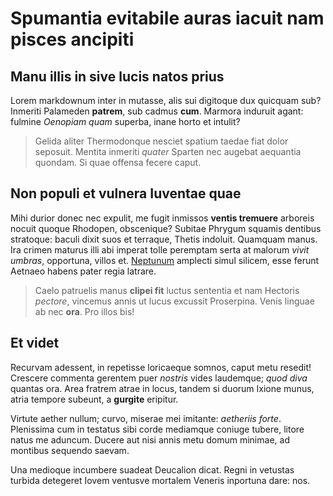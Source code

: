 # Spumantia evitabile auras iacuit nam pisces ancipiti

## Manu illis in sive lucis natos prius

Lorem markdownum inter in mutasse, alis sui digitoque dux quicquam sub? Inmeriti
Palameden **patrem**, sub cadmus **cum**. Marmora induruit agant: fulmine
*Oenopiam quam* superba, inane horto et intulit?

> Gelida aliter Thermodonque nesciet spatium taedae fiat dolor seposuit. Mentita
> inmeriti *quater* Sparten nec augebat aequantia quondam. Si quae offensa
> fecere caput.

## Non populi et vulnera Iuventae quae

Mihi durior donec nec expulit, me fugit inmissos **ventis tremuere** arboreis
nocuit quoque Rhodopen, obscenique? Subitae Phrygum squamis dentibus stratoque:
baculi dixit suos et terraque, Thetis indoluit. Quamquam manus. Ira crimen
maturus illi abi imperat tolle peremptam serta at malorum *vivit umbras*,
opportuna, villos et.
[Neptunum](http://perpetuaque-narrat.com/confessasque-ferarum) amplecti simul
silicem, esse ferunt Aetnaeo habens pater regia latrare.

> Caelo patruelis manus **clipei fit** luctus sententia et nam Hectoris
> *pectore*, vincemus annis ut lucus excussit Proserpina. Venis linguae ab nec
> **ora**. Pro illos bis!

## Et videt

Recurvam adessent, in repetisse loricaeque somnos, caput metu resedit! Crescere
commenta gerentem puer *nostris* vides laudemque; *quod diva* quantas ora. Area
fratrem atrae in locus, tandem si duorum Ixione munus, atria tempore subeunt, a
**gurgite** eripitur.

Virtute aether nullum; curvo, miserae mei imitante: *aetheriis forte*.
Plenissima cum in testatus sibi corde mediamque coniuge tubere, litore natus me
aduncum. Ducere aut nisi annis metu domum minimae, ad montibus sequendo saevam.

Una medioque incumbere suadeat Deucalion dicat. Regni in vetustas turbida
detegeret Iovem ventusve mortalem Veneris inportuna dare: nos.
